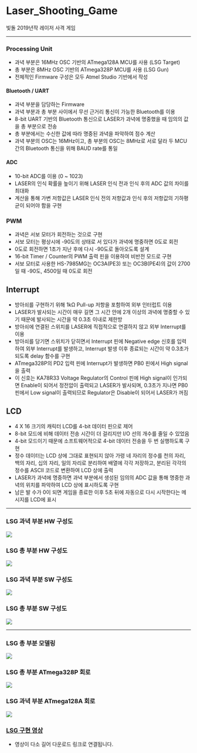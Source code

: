# Laser_Shooting_Game
빛돌 2019년작 레이저 사격 게임


---
### Processing Unit
* 과녁 부분은 16MHz OSC 기반의 ATmega128A MCU를 사용 (LSG Target)
* 총 부분은 8MHz OSC 기반의 ATmega328P MCU를 사용 (LSG Gun)
* 전체적인 Firmware 구성은 모두 Atmel Studio 기반에서 작성

#### Bluetooth / UART
* 과녁 부분을 담당하는 Firmware
* 과녁 부분과 총 부분 사이에서 무선 근거리 통신이 가능한 Bluetooth를 이용
* 8-bit UART 기반의 Bluetooth 통신으로 LASER가 과녁에 명중했을 때 임의의 값을 총 부분으로 전송
* 총 부분에서는 수신한 값에 따라 명중된 과녁을 파악하여 점수 계산
* 과녁 부분의 OSC는 16MHz이고, 총 부분의 OSC는 8MHz로 서로 달라 두 MCU 간의 Bluetooth 통신을 위해 BAUD rate를 통일

#### ADC
* 10-bit ADC를 이용 (0 ~ 1023)
* LASER의 인식 확률을 높이기 위해 LASER 인식 전과 인식 후의 ADC 값의 차이를 최대화
* 계산을 통해 가변 저항값은 LASER 인식 전의 저항값과 인식 후의 저항값의 기하평균이 되어야 함을 구현

### PWM
* 과녁은 서보 모터가 회전하는 것으로 구현
* 서보 모터는 평상시에 -90도의 상태로 서 있다가 과녁에 명중하면 0도로 회전
* 0도로 회전하면 1초가 지난 후에 다시 -90도로 돌아오도록 설계
* 16-bit Timer / Counter의 PWM 출력 핀을 이용하여 비반전 모드로 구현
* 서보 모터로 사용한 HS-7985MG는 OC3A(PE3) 또는 OC3B(PE4)의 값이 2700일 때 -90도, 4500일 때 0도로 회전

## Interrupt
* 방아쇠를 구현하기 위해 1kΩ Pull-up 저항을 포함하여 외부 인터럽트 이용
* LASER가 발사되는 시간이 매우 길면 그 시간 안에 2개 이상의 과녁에 명중할 수 있기 때문에 발사되는 시간을 약 0.3초 이내로 제한방
* 방아쇠에 연결된 스위치를 LASER에 직접적으로 연결하지 않고 외부 Interrupt를 이용
* 방아쇠를 당기면 스위치가 닫히면서 Interrupt 핀에 Negative edge 신호를 입력하여 외부 Interrupt를 발생하고, Interrupt 발생 이후 종료되는 시간이 약 0.3초가 되도록 delay 함수를 구현
* ATmega328P의 PD2 입력 핀에 Interrupt가 발생하면 PB0 핀에서 High signal을 출력
* 이 신호는 KA78R33 Voltage Regulator의 Control 핀에 High signal이 인가되면 Enable이 되어서 정전압이 출력되고 LASER가 발사되며, 0.3초가 지나면 PB0 핀에서 Low signal이 출력되므로 Regulator은 Disable이 되어서 LASER가 꺼짐

## LCD
* 4 X 16 크기의 캐릭터 LCD를 4-bit 데이터 핀으로 제어
* 8-bit 모드에 비해 데이터 전송 시간이 더 걸리지만 I/O 선의 개수를 줄일 수 있었음
* 4-bit 모드이기 때문에 소프트웨어적으로 4-bit 데이터 전송을 두 번 실행하도록 구현
* 정수 데이터는 LCD 상에 그대로 표현되지 않아 가령 네 자리의 정수를 천의 자리, 백의 자리, 십의 자리, 일의 자리로 분리하여 배열에 각각 저장하고, 분리된 각각의 정수를 ASCII 코드로 변환하여 LCD 상에 출력
* LASER가 과녁에 명중하면 과녁 부분에서 생성된 임의의 ADC 값을 통해 명중한 과녁의 위치를 파악하여 LCD 상에 표시하도록 구현
* 남은 발 수가 0이 되면 게임을 종료한 이후 5초 뒤에 자동으로 다시 시작한다는 메시지를 LCD에 표시


---
### LSG 과녁 부분 HW 구성도
![](https://github.com/genie-earth/Laser_Shooting_Game/blob/main/LSG_targetHW.jpg)
### LSG 총 부분 HW 구성도
![](https://github.com/genie-earth/Laser_Shooting_Game/blob/main/LSG_gunHW.jpg)
### LSG 과녁 부분 SW 구성도
![](https://github.com/genie-earth/Laser_Shooting_Game/blob/main/LSG_targetSW.jpg)
### LSG 총 부분 SW 구성도
![](https://github.com/genie-earth/Laser_Shooting_Game/blob/main/LSG_gunSW.jpg)


---
### LSG 총 부분 모델링
![](https://github.com/genie-earth/Laser_Shooting_Game/blob/main/LSG_gun_3D.jpg)
### LSG 총 부분 ATmega328P 회로
![](https://github.com/genie-earth/Laser_Shooting_Game/blob/main/LSG_gun_circuit.jpg)
### LSG 과녁 부분 ATmega128A 회로
![](https://github.com/genie-earth/Laser_Shooting_Game/blob/main/LSG_target_circuit.jpg)
### [LSG 구현 영상](https://github.com/genie-earth/Laser_Shooting_Game/blob/main/LSG_video.mp4)
* 영상이 다소 길어 다운로드 링크로 연결됩니다.
